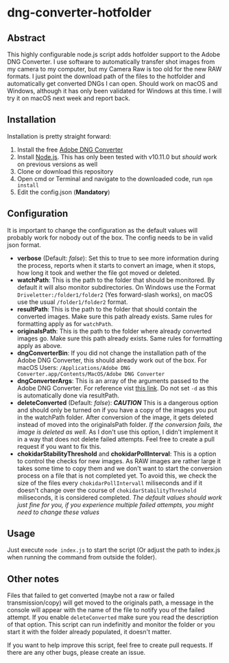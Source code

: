 # dng-converter-hotfolder
## Abstract
This highly configurable node.js script adds hotfolder support to the Adobe DNG Converter.
I use software to automatically transfer shot images from my camera to my computer, but my Camera Raw is too old for the new RAW formats. I just point the download path of the files to the hotfolder and automatically get converted DNGs I can open.
Should work on macOS and Windows, although it has only been validated for Windows at this time. I will try it on macOS next week and report back.

## Installation
Installation is pretty straight forward:
1. Install the free [Adobe DNG Converter](https://helpx.adobe.com/de/photoshop/using/adobe-dng-converter.html)
2. Install [Node.js](https://nodejs.org/en/download/). This has only been tested with v10.11.0 but *should* work on previous versions as well
3. Clone or download this repository
4. Open cmd or Terminal and navigate to the downloaded code, run `npm install`
5. Edit the config.json (**Mandatory**)

## Configuration
It is important to change the configuration as the default values will probably work for nobody out of the box.
The config needs to be in valid json format.

- **verbose** (Default: *false*): Set this to true to see more information during the process, reports when it starts to convert an image, when it stops, how long it took and wether the file got moved or deleted.
- **watchPath**: This is the path to the folder that should be monitored. By default it will also monitor subdirectories. On Windows use the Format `Driveletter:/folder1/folder2` (Yes forward-slash works), on macOS use the usual `/folder1/folder2` format.
- **resultPath**: This is the path to the folder that should contain the converted images. Make sure this path already exists. Same rules for formatting apply as for `watchPath`.
- **originalsPath**: This is the path to the folder where already converted images go. Make sure this path already exists. Same rules for formatting apply as above.
- **dngConverterBin**: If you did not change the installation path of the Adobe DNG Converter, this should already work out of the box. For macOS Users: `/Applications/Adobe DNG Converter.app/Contents/MacOS/Adobe DNG Converter`
- **dngConverterArgs**: This is an array of the arguments passed to the Adobe DNG Converter. For reference vist [this link](https://wwwimages2.adobe.com/content/dam/acom/en/products/photoshop/pdfs/dng_commandline.pdf). Do not set `-d` as this is automatically done via resultPath.
- **deleteConverted** (Default: *false*): ***CAUTION*** This is a dangerous option and should only be turned on if you have a copy of the images you put in the watchPath folder. After conversion of the image, it gets deleted instead of moved into the originalsPath folder. *If the conversion fails, the image is deleted as well.* As I don't use this option, I didn't implement it in a way that does not delete failed attempts. Feel free to create a pull request if you want to fix this.
- **chokidarStabilityThreshold** and **chokidarPollInterval**: This is a option to control the checks for new images. As RAW images are rather large it takes some time to copy them and we don't want to start the conversion process on a file that is not completed yet. To avoid this, we check the size of the files every `chokidarPollIntervall` miliseconds and if it doesn't change over the course of `chokidarStabilityThreshold` miliseconds, it is considered completed. *The default values should work just fine for you, if you experience multiple failed attempts, you might need to change these values*

## Usage
Just execute `node index.js` to start the script (Or adjust the path to index.js when running the command from outside the folder). 

## Other notes
Files that failed to get converted (maybe not a raw or failed transmission/copy) will get moved to the originals path, a message in the console will appear with the name of the file to notify you of the failed attempt. If you enable `deleteConverted` make sure you read the description of that option.
This script can run indefinitly and monitor the folder or you start it with the folder already populated, it doesn't matter.

If you want to help improve this script, feel free to create pull requests.
If there are any other bugs, please create an issue.
